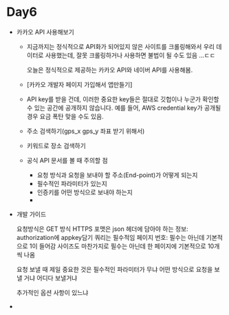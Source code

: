 # Day6

- 카카오 API 사용해보기

  - 지금까지는 정식적으로 API화가 되어있지 않은 사이트를 크롤링해와서 우리 데이터로 사용했는데, 잘못 크롤링하거나 사용하면 불법이 될 수도 있음 ...ㄷㄷ 

    오늘은 정식적으로 제공하는 카카오 API와 네이버 API를 사용해봄.

  - [카카오 개발자 페이지 가입해서 앱만들기] 

  - API key를 받을 건데, 이러한 중요한 key들은 절대로 깃헙이나 누군가 확인할 수 있는 공간에 공개하지 않습니다. 예를 들어, AWS credential key가 공개될 경우 요금 폭탄 맞을 수도 있음.

  - 주소 검색하기(gps_x gps_y 좌표 받기 위해서)

  - 키워드로 장소 검색하기

  - 공식 API 문서를 볼 때 주의할 점

    - 요청 방식과 요청을 보내야 할 주소(End-point)가 어떻게 되는지
    - 필수적인 파라미터가 있는지 
    - 인증키를 어떤 방식으로 보내야 하는지 
    - 

- 개발 가이드

  요청방식은 GET 방식
  HTTPS 
  포맷은 json 
  헤더에 담아야 하는 정보: authorization에 appkey담기
  쿼리는 필수적임
  페이지 번호: 필수는 아닌데 기본적으로 1이 들어감
  사이즈도 마찬가지로 필수는 아닌데 한 페이지에 기본적으로 10개씩 
  나옴

  요청 보낼 때 제일 중요한 것은 필수적인 파라미터가 무냐 
  어떤 방식으로 요청을 보낼 거냐 
  어디다 보낼거냐

  추가적인 옵션 사항이 있느냐 

- 